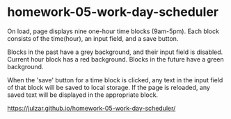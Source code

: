# homework-05-work-day-scheduler

On load, page displays nine one-hour time blocks (9am-5pm). Each block consists 
of the time(hour), an input field, and a save button.

Blocks in the past have a grey background, and their input field is disabled. 
Current hour block has a red background. Blocks in the future have a green background.

When the 'save' button for a time block is clicked, any text in the input field of that 
block will be saved to local storage. If the page is reloaded, any saved text will be displayed in
the appropriate block.

https://julzar.github.io/homework-05-work-day-scheduler/